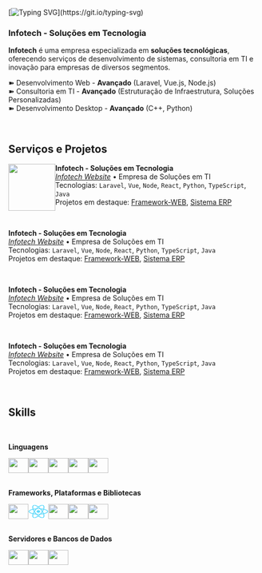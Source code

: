 <!-- 
  ## Links de onde usei para fazer meu readme

  # Typer - (https://readme-typing-svg.herokuapp.com/demo/)
  # Stats - (https://github-readme-streak-stats.herokuapp.com/demo/)
  # Grafico - (https://ashutosh00710.github.io/github-readme-activity-graph/)
  # VisitCount - (https://visitcount.itsvg.in/)

-->

[![Typing SVG](https://readme-typing-svg.herokuapp.com?font=Fira+Code&pause=1000&random=false&width=435&lines=Hi!+Welcome+to+Infotech's+profile!!)](https://git.io/typing-svg)

### Infotech - Soluções em Tecnologia

**Infotech** é uma empresa especializada em **soluções tecnológicas**, oferecendo serviços de desenvolvimento de sistemas, consultoria em TI e inovação para empresas de diversos segmentos.

➽ Desenvolvimento Web - **Avançado** (Laravel, Vue.js, Node.js) <br>
➽ Consultoria em TI - **Avançado** (Estruturação de Infraestrutura, Soluções Personalizadas) <br>
➽ Desenvolvimento Desktop - **Avançado** (C++, Python)

<br/>

## Serviços e Projetos

<img align="left" height="94px" width="94px" alt="" src="https://www.infotech-solucoes.com/logo.png"/>

**Infotech - Soluções em Tecnologia** \
[_Infotech Website_](https://www.infotech-solucoes.com/) • Empresa de Soluções em TI \
Tecnologias: `Laravel`, `Vue`, `Node`, `React`, `Python`, `TypeScript`, `Java` \
Projetos em destaque: [Framework-WEB](https://fw.infotech-solucoes.com/login?to=/dashboards), [Sistema ERP](https://www.linkedin.com/posts/infotech-solutions_sistema-erp-activity-7254094993617813504-QD6x?utm_source=share&utm_medium=member_desktop)

<br/>

**Infotech - Soluções em Tecnologia** \
[_Infotech Website_](https://www.infotech-solucoes.com/) • Empresa de Soluções em TI \
Tecnologias: `Laravel`, `Vue`, `Node`, `React`, `Python`, `TypeScript`, `Java` \
Projetos em destaque: [Framework-WEB](https://fw.infotech-solucoes.com/login?to=/dashboards), [Sistema ERP](https://www.linkedin.com/posts/infotech-solutions_sistema-erp-activity-7254094993617813504-QD6x?utm_source=share&utm_medium=member_desktop)

<br/>

**Infotech - Soluções em Tecnologia** \
[_Infotech Website_](https://www.infotech-solucoes.com/) • Empresa de Soluções em TI \
Tecnologias: `Laravel`, `Vue`, `Node`, `React`, `Python`, `TypeScript`, `Java` \
Projetos em destaque: [Framework-WEB](https://fw.infotech-solucoes.com/login?to=/dashboards), [Sistema ERP](https://www.linkedin.com/posts/infotech-solutions_sistema-erp-activity-7254094993617813504-QD6x?utm_source=share&utm_medium=member_desktop)

<br/>

**Infotech - Soluções em Tecnologia** \
[_Infotech Website_](https://www.infotech-solucoes.com/) • Empresa de Soluções em TI \
Tecnologias: `Laravel`, `Vue`, `Node`, `React`, `Python`, `TypeScript`, `Java` \
Projetos em destaque: [Framework-WEB](https://fw.infotech-solucoes.com/login?to=/dashboards), [Sistema ERP](https://www.linkedin.com/posts/infotech-solutions_sistema-erp-activity-7254094993617813504-QD6x?utm_source=share&utm_medium=member_desktop)

<br/>

## Skills
<br/>

**Linguagens**
<br/>
<div style="display: flex; align-items: center;">
  <img height="30" width="40" src="https://cdn.jsdelivr.net/gh/devicons/devicon/icons/javascript/javascript-original.svg" />
  <img height="30" width="40" src="https://cdn.jsdelivr.net/gh/devicons/devicon/icons/typescript/typescript-original.svg" />
  <img height="30" width="40" src="https://cdn.jsdelivr.net/gh/devicons/devicon/icons/python/python-original.svg">
  <img height="30" width="40" src="https://cdn.jsdelivr.net/gh/devicons/devicon/icons/cplusplus/cplusplus-original.svg" />
  <img height="30" width="40" src="https://cdn.jsdelivr.net/gh/devicons/devicon@latest/icons/php/php-original.svg" />
</div>
<br/>

**Frameworks, Plataformas e Bibliotecas**
<br/>
<div style="display: flex; align-items: center;">
  <img height="30" width="40" src="https://cdn.jsdelivr.net/gh/devicons/devicon/icons/bootstrap/bootstrap-original.svg" />
  <img height="30" width="40" src="https://raw.githubusercontent.com/devicons/devicon/master/icons/react/react-original.svg">
  <img height="30" width="40" src="https://cdn.jsdelivr.net/gh/devicons/devicon@latest/icons/vuejs/vuejs-original.svg" />
  <img height="30" width="40" src="https://cdn.jsdelivr.net/gh/devicons/devicon@latest/icons/nodejs/nodejs-original.svg" />
  <img height="30" width="40" src="https://cdn.jsdelivr.net/gh/devicons/devicon/icons/laravel/laravel-plain-wordmark.svg" />
</div>
<br/>

**Servidores e Bancos de Dados**
<br/>
<div style="display: flex; align-items: center;">
  <img height="30" width="40" src="https://cdn.jsdelivr.net/gh/devicons/devicon@latest/icons/amazonwebservices/amazonwebservices-original-wordmark.svg" />
  <img height="30" width="40" src="https://cdn.jsdelivr.net/gh/devicons/devicon/icons/mysql/mysql-original.svg">
  <img height="30" width="40" src="https://cdn.jsdelivr.net/gh/devicons/devicon/icons/sqlite/sqlite-original.svg">
</div>
